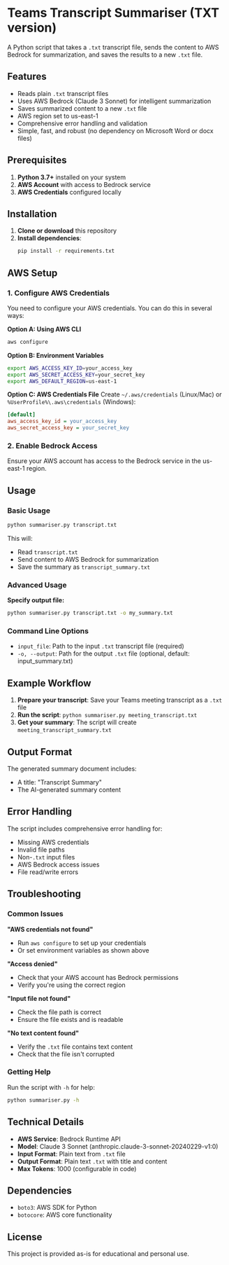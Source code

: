 # Teams Transcript Summariser (TXT version)

A Python script that takes a `.txt` transcript file, sends the content to AWS Bedrock for summarization, and saves the results to a new `.txt` file.

## Features

- Reads plain `.txt` transcript files
- Uses AWS Bedrock (Claude 3 Sonnet) for intelligent summarization
- Saves summarized content to a new `.txt` file
- AWS region set to us-east-1
- Comprehensive error handling and validation
- Simple, fast, and robust (no dependency on Microsoft Word or docx files)

## Prerequisites

1. **Python 3.7+** installed on your system
2. **AWS Account** with access to Bedrock service
3. **AWS Credentials** configured locally

## Installation

1. **Clone or download** this repository
2. **Install dependencies**:
   ```bash
   pip install -r requirements.txt
   ```

## AWS Setup

### 1. Configure AWS Credentials

You need to configure your AWS credentials. You can do this in several ways:

**Option A: Using AWS CLI**
```bash
aws configure
```

**Option B: Environment Variables**
```bash
export AWS_ACCESS_KEY_ID=your_access_key
export AWS_SECRET_ACCESS_KEY=your_secret_key
export AWS_DEFAULT_REGION=us-east-1
```

**Option C: AWS Credentials File**
Create `~/.aws/credentials` (Linux/Mac) or `%UserProfile%\.aws\credentials` (Windows):
```ini
[default]
aws_access_key_id = your_access_key
aws_secret_access_key = your_secret_key
```

### 2. Enable Bedrock Access

Ensure your AWS account has access to the Bedrock service in the us-east-1 region.

## Usage

### Basic Usage

```bash
python summariser.py transcript.txt
```

This will:
- Read `transcript.txt`
- Send content to AWS Bedrock for summarization
- Save the summary as `transcript_summary.txt`

### Advanced Usage

**Specify output file:**
```bash
python summariser.py transcript.txt -o my_summary.txt
```

### Command Line Options

- `input_file`: Path to the input `.txt` transcript file (required)
- `-o, --output`: Path for the output `.txt` file (optional, default: input_summary.txt)

## Example Workflow

1. **Prepare your transcript**: Save your Teams meeting transcript as a `.txt` file
2. **Run the script**: `python summariser.py meeting_transcript.txt`
3. **Get your summary**: The script will create `meeting_transcript_summary.txt`

## Output Format

The generated summary document includes:
- A title: "Transcript Summary"
- The AI-generated summary content

## Error Handling

The script includes comprehensive error handling for:
- Missing AWS credentials
- Invalid file paths
- Non-`.txt` input files
- AWS Bedrock access issues
- File read/write errors

## Troubleshooting

### Common Issues

**"AWS credentials not found"**
- Run `aws configure` to set up your credentials
- Or set environment variables as shown above

**"Access denied"**
- Check that your AWS account has Bedrock permissions
- Verify you're using the correct region

**"Input file not found"**
- Check the file path is correct
- Ensure the file exists and is readable

**"No text content found"**
- Verify the `.txt` file contains text content
- Check that the file isn't corrupted

### Getting Help

Run the script with `-h` for help:
```bash
python summariser.py -h
```

## Technical Details

- **AWS Service**: Bedrock Runtime API
- **Model**: Claude 3 Sonnet (anthropic.claude-3-sonnet-20240229-v1:0)
- **Input Format**: Plain text from `.txt` file
- **Output Format**: Plain text `.txt` with title and content
- **Max Tokens**: 1000 (configurable in code)

## Dependencies

- `boto3`: AWS SDK for Python
- `botocore`: AWS core functionality

## License

This project is provided as-is for educational and personal use.